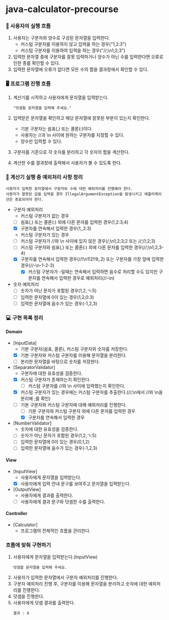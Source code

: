 # java-calculator-precourse

### 🥳 사용자의 실행 흐름

1. 사용자는 구분자와 양수로 구성된 문자열을 입력한다.
    - 커스텀 구분자를 이용하지 않고 입력을 하는 경우("1,2:3")
    - 커스텀 구분자를 이용하여 입력을 하는 경우("//;\n1;2;3")
2. 입력한 문자열 중에 구분자를 잘못 입력하거나 양수가 아닌 수를 입력한다면 오류로 인한 종를 확인할 수 있다.
3. 입력한 문자열에 오류가 없다면 모든 수의 합을 결과창에서 확인할 수 있다.

### 🖥️ 프로그램 진행 흐름

1. 계산기를 시작하고 사용자에게 문자열을 입력받는다.
    ``` 
    "덧셈할 문자열을 입력해 주세요."
    ```
2. 입력받은 문자열을 확인하고 해당 문자열에 잘못된 부분이 있는지 확인한다.
    - 기본 구분자는 쉼표(,) 또는 콜론(:)이다.
    - 사용자는 //과 \n 사이에 원하는 구분자를 지정할 수 있다.
    - 양수만 입력할 수 있다.

3. 구분자를 기준으로 각 숫자를 분리하고 각 숫자의 합을 계산한다.
4. 계산한 수를 결과창에 출력해서 사용자가 볼 수 있도록 한다.

### 🚨 계산기 실행 중 예외처리 사항 정리

```
사용자가 입력한 문자열에서 구분자와 수에 대한 예외처리를 진행해야 한다. 
사용자가 잘못된 값을 입력할 경우 IllegalArgumentException을 발생시키고 애플리케이션은 종료되어야 한다.
```

- 구분자 예외처리
    - 커스텀 구분자가 없는 경우
    - [ ] 쉼표(,) 또는 콜론(:) 외에 다른 문자를 입력한 경우(1,2:3;4)
    - [x] 구분자를 연속해서 입력한 경우(1,,2:3)
    - 커스텀 구분자가 있는 경우
    - [ ] 커스텀 구분자가 //와 \n 사이에 있지 않은 경우(/;\n1;2;3;2 또는 //;\1;2;3)
    - [ ] 커스텀 구분자와 쉼표(,) 또는 콜론(:) 외에 다른 문자를 입력한 경우(//;\n1;2,3-4)
    - [x] 구분자를 연속해서 입력한 경우(//!\n1!2!!9,,2) 또는 구분자를 가장 앞에 입력한 경우(//-\n-1-2-3)
        - [x] 커스텀 구분자가 -일때는 연속해서 입력하면 음수로 처리할 수도 있지만 구분자를 연속해서 입력한 경우로 예외처리(//-\n)
- 숫자 예외처리
    - [ ] 숫자가 아닌 문자가 포함된 경우(1,2,ㄱ:5)
    - [ ] 입력한 문자열에 0이 있는 경우(1,2,0:3)
    - [ ] 입력한 문자열에 음수가 있는 경우(-1,2,3)

### 💻 구현 목록 정리

#### Domain

- [InputData]
    - 기본 구분자(쉼표, 콜론), 커스텀 구분자와 숫자를 저장한다.
    - [x] 기본 구분자와 커스텀 구분자를 이용해 문자열을 분리한다.
    - [ ] 분리한 문자열을 바탕으로 숫자를 저장한다.
- [SeparatorValidator]
    - 구분자에 대한 유효성을 검증한다.
    - [x] 커스텀 구분자가 존재하는지 확인한다.
        - [ ] 커스텀 구분자를 //와 \n 사이에 입력했는지 확인한다.
    - [x] 커스텀 구분자가 있는 경우에는 커스텀 구분자를 추출한다.(//;\n에서 //와 \n을 분리해 ;를 확인)
    - [ ] 기본 구분자와 커스텀 구분자에 대해 예외처리를 진행한다.
        - [ ] 기분 구분자와 커스텀 구분자 외에 다른 문자를 입력한 경우
        - [x] 구분자를 연속해서 입력한 경우
- [NumberValidator]
    - 숫자에 대한 유효성을 검증한다.
    - [ ] 숫자가 아닌 문자가 포함된 경우(1,2,ㄱ:5)
    - [ ] 입력한 문자열에 0이 있는 경우(0,1,2)
    - [ ] 입력한 문자열에 음수가 있는 경우(-1,2,3)

#### View

- [InputView]
    - 사용자에게 문자열을 입력받는다.
    - [x] 사용자에게 입력 안내 문구를 보여주고 문자열을 입력받는다.

- [OutputView]
    - 사용자에게 결과를 출력한다.
    - [ ] 사용자에게 결과 문구와 덧셈한 수를 출력한다.

#### Controller

- [Calculator]
    - 프로그램의 전체적인 흐름을 관리한다.

### 흐름에 맞춰 구현하기

1. 사용자에게 문자열을 입력받는다.(InputView)
   ```
   덧셈할 문자열을 입력해 주세요.
   ``` 
2. 사용자가 입력한 문자열에서 구분자 예외처리를 진행한다.
3. 구분자 예외처리 진행 후, 구분자를 이용해 문자열을 분리하고 숫자에 대한 예외처리를 진행한다.
4. 덧셈을 진행한다.
5. 사용자에게 덧셈 결과를 출력한다.
   ```
   결과 : 6
   ``` 
